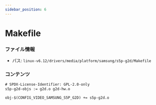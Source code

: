 ```yaml
---
sidebar_position: 6
---
```

# Makefile

### ファイル情報

- パス: `linux-v6.12/drivers/media/platform/samsung/s5p-g2d/Makefile`

### コンテンツ

```txt
# SPDX-License-Identifier: GPL-2.0-only
s5p-g2d-objs := g2d.o g2d-hw.o

obj-$(CONFIG_VIDEO_SAMSUNG_S5P_G2D)	+= s5p-g2d.o

```
